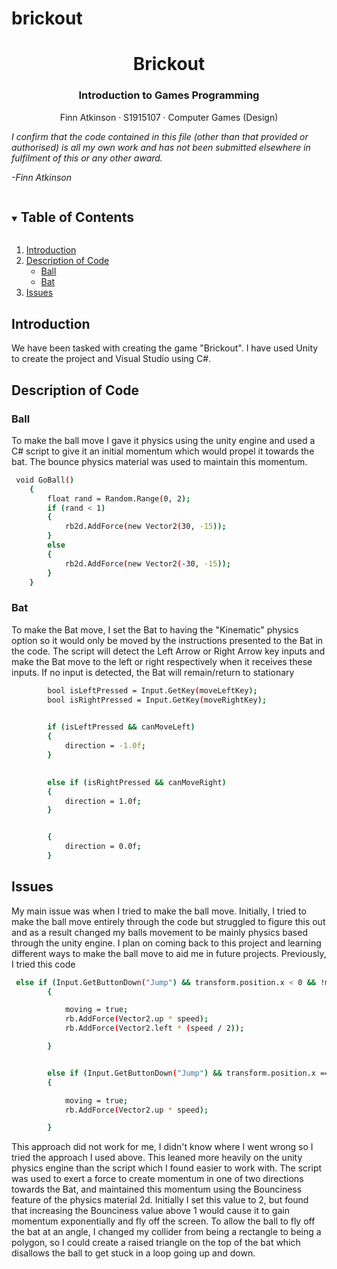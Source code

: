 # brickout
<!-- PROJECT LOGO -->
<p align="center">
  <h1 align="center">Brickout</h1>
  <h3 align="center">Introduction to Games Programming</h3>
  
  <p align="center">
    <h3">Finn Atkinson</h3>
    ·
    <h3">S1915107</h3>
    ·
    <h3">Computer Games (Design)</h3>
  </p>
</p>




_I confirm that the code contained in this file (other than that provided or authorised) is all my own work and has not been submitted elsewhere in fulfilment of this or any other award._ 

_-Finn Atkinson_


























<!-- TABLE OF CONTENTS -->
<details open="open">
  <summary><h2 style="display: inline-block">Table of Contents</h2></summary>
  <ol>
      <li><a href="#Introduction">Introduction</a></i>
      <li><a href="#description-of-code">Description of Code</a></i>
      <ul>
        <li><a href="#ball">Ball</a></li>
        <li><a href="#bat">Bat</a></li>
      </ul>
    </li>
    <li><a href="#Issues">Issues</a></li>
  </ol>
</details>


## Introduction

We have been tasked with creating the game "Brickout". I have used Unity to create the project and Visual Studio using C#.

## Description of Code

### Ball
To make the ball move I gave it physics using the unity engine and used a C# script to give it an initial momentum which would propel it towards the bat. The bounce physics material was used to maintain this momentum. 

```sh
 void GoBall()
    {
        float rand = Random.Range(0, 2);
        if (rand < 1)
        {
            rb2d.AddForce(new Vector2(30, -15));
        }
        else
        {
            rb2d.AddForce(new Vector2(-30, -15));
        }
    }
```

### Bat

To make the Bat move, I set the Bat to having the "Kinematic" physics option so it would only be moved by the instructions presented to the Bat in the code. The script will detect the Left Arrow or Right Arrow key inputs and make the Bat move to the left or right respectively when it receives these inputs. If no input is detected, the Bat will remain/return to stationary

```sh
        bool isLeftPressed = Input.GetKey(moveLeftKey);
        bool isRightPressed = Input.GetKey(moveRightKey);

       
        if (isLeftPressed && canMoveLeft)
        {
            direction = -1.0f;
        }

      
        else if (isRightPressed && canMoveRight)
        {
            direction = 1.0f;
        }


        {
            direction = 0.0f;
        }
```

## Issues

My main issue was when I tried to make the ball move. Initially, I tried to make the ball move entirely through the code but struggled to figure this out and as a result changed my balls movement to be mainly physics based through the unity engine. I plan on coming back to this project and learning different ways to make the ball move to aid me in future projects. Previously, I tried this code
```sh  
 else if (Input.GetButtonDown("Jump") && transform.position.x < 0 && !moving)
        {

            moving = true;
            rb.AddForce(Vector2.up * speed);
            rb.AddForce(Vector2.left * (speed / 2));

        }


        else if (Input.GetButtonDown("Jump") && transform.position.x == 0 && !moving)
        {

            moving = true;
            rb.AddForce(Vector2.up * speed);

        }
``` 

This approach did not work for me, I didn't know where I went wrong so I tried the approach I used above. This leaned more heavily on the unity physics engine than the script which I found easier to work with. The script was used to exert a force to create momentum in one of two directions towards the Bat, and maintained this momentum using the Bounciness feature of the physics material 2d. Initially I set this value to 2, but found that increasing the Bounciness value above 1 would cause it to gain momentum exponentially and fly off the screen. To allow the ball to fly off the bat at an angle, I changed my collider from being a rectangle to being a polygon, so I could create a raised triangle on the top of the bat which disallows the ball to get stuck in a loop going up and down. 
